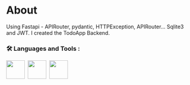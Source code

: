 # About 
Using Fastapi - APIRouter, pydantic, HTTPException, APIRouter... Sqlite3 and JWT.
I created the TodoApp Backend.

### :hammer_and_wrench: Languages and Tools :
<div>
  <img src="https://i.pinimg.com/564x/82/a2/18/82a2188c985ce75402ae44fc43fe7e5e.jpg"  width="50" height="50"/>&nbsp;  
  <img src="https://pbs.twimg.com/profile_images/1786389425678663680/zlm8fLps_400x400.png"  width="50" height="50"/>&nbsp; 
  <img src="https://upload.wikimedia.org/wikipedia/commons/9/97/Sqlite-square-icon.svg"  width="50" height="50"/>&nbsp; 
<div/>


